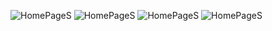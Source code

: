 ![HomePageS](./assets/Simulator1.png) ![HomePageS](./assets/Simulator4.png)
![HomePageS](./assets/Simulator2.png) ![HomePageS](./assets/Simulator3.png)
